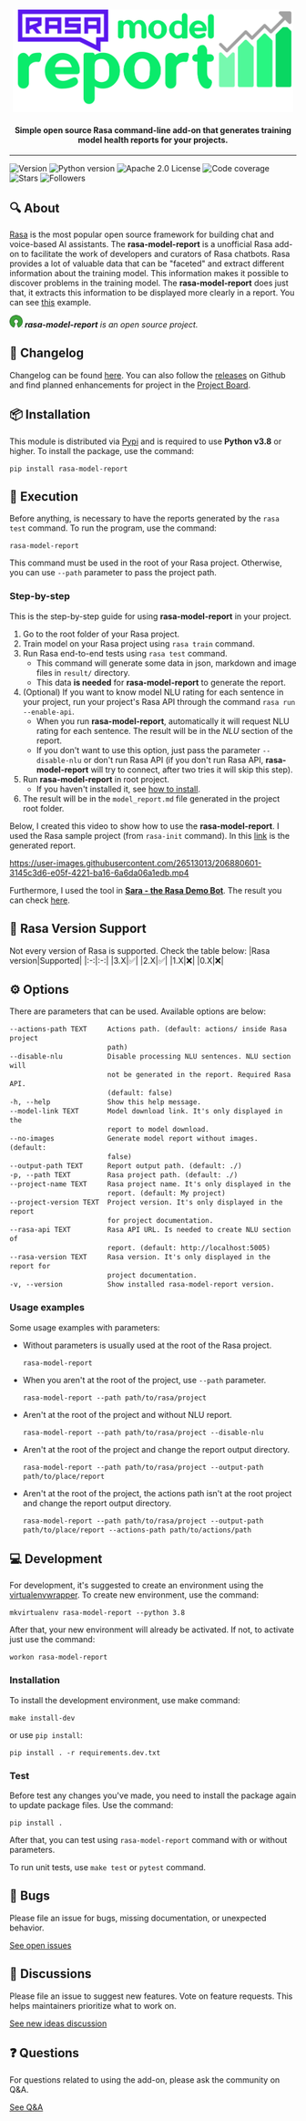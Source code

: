<div align="center">
<br />
<br />
<img
    height="180"
    alt="logo"
    src="https://raw.githubusercontent.com/brunohjs/rasa-model-report/main/docs/image/logo.png"
/>
<h4>Simple open source Rasa command-line add-on that generates training model health reports for your projects.</h4>
</div>
<hr />


<!-- Badges -->
![Version](https://img.shields.io/pypi/v/rasa-model-report)
![Python version](https://img.shields.io/static/v1?label=python&message=v3.8&color=3776AB)
![Apache 2.0 License](https://img.shields.io/static/v1?label=license&message=Apache%202.0&color=yellowgreen)
![Code coverage](https://img.shields.io/static/v1?label=coverage&message=100%&color=brightgreen)
![Stars](https://img.shields.io/github/stars/brunohjs/rasa-model-report?style=social)
![Followers](https://img.shields.io/github/followers/brunohjs?style=social)
<!-- ![Contributors](https://img.shields.io/github/contributors/brunohjs/rasa-model-report) -->
<!-- ![Code Climate maintainability](https://img.shields.io/codeclimate/maintainability/brunohjs/rasa-model-report) -->
<!-- ![Code Climate issues](https://img.shields.io/codeclimate/issues/brunohjs/rasa-model-report) -->
<!-- ![Code Climate technical debt](https://img.shields.io/codeclimate/tech-debt/brunohjs/rasa-model-report) -->
<!--  -->


## 🔍 About
[Rasa](https://rasa.com/) is the most popular open source framework for building chat and voice-based AI assistants. The **rasa-model-report** is a unofficial Rasa add-on to facilitate the work of developers and curators of Rasa chatbots. Rasa provides a lot of valuable data that can be "faceted" and extract different information about the training model. This information makes it possible to discover problems in the training model. The **rasa-model-report** does just that, it extracts this information to be displayed more clearly in a report. You can see [this](https://github.com/brunohjs/rasa-model-report/blob/main/docs/markdown/another_sample_model_report.md) example.

<img
    height="22"
    alt="logo"
    src="https://raw.githubusercontent.com/brunohjs/rasa-model-report/main/docs/image/open_source_logo.png"
/>
***rasa-model-report** is an open source project.*

## 📜 Changelog
Changelog can be found [here](https://github.com/brunohjs/rasa-model-report/blob/main/CHANGELOG.md#changelog). You can also follow the [releases](https://github.com/brunohjs/rasa-model-report/releases) on Github and find planned enhancements for project in the [Project Board](https://github.com/users/brunohjs/projects/2).


## 📦 Installation

This module is distributed via [Pypi](https://pypi.org/) and is required to use **Python v3.8** or higher. To install the package, use the command:
```
pip install rasa-model-report
```


## 🚀 Execution
Before anything, is necessary to have the reports generated by the `rasa test` command. To run the program, use the command:
```
rasa-model-report
```
This command must be used in the root of your Rasa project. Otherwise, you can use `--path` parameter to pass the project path.

### Step-by-step
This is the step-by-step guide for using **rasa-model-report** in your project.
1. Go to the root folder of your Rasa project.
2. Train model on your Rasa project using `rasa train` command.
3. Run Rasa end-to-end tests using `rasa test` command.
   - This command will generate some data in json, markdown and image files in `result/` directory.
   - This data **is needed** for **rasa-model-report** to generate the report.
4. (Optional) If you want to know model NLU rating for each sentence in your project, run your project's Rasa API through the command `rasa run --enable-api`.
   - When you run **rasa-model-report**, automatically it will request NLU rating for each sentence. The result will be in the *NLU* section of the report.
   - If you don't want to use this option, just pass the parameter `--disable-nlu` or don't run Rasa API (if you don't run Rasa API, **rasa-model-report** will try to connect, after two tries it will skip this step).
5. Run **rasa-model-report** in root project.
   - If you haven't installed it, see [how to install](https://github.com/brunohjs/rasa-model-report#-installation).
6. The result will be in the `model_report.md` file generated in the project root folder.

Below, I created this video to show how to use the **rasa-model-report**. I used the Rasa sample project (from `rasa-init` command). In this [link](https://github.com/brunohjs/rasa-model-report/blob/main/docs/markdown/sample_model_report.md) is the generated report.

https://user-images.githubusercontent.com/26513013/206880601-3145c3d6-e05f-4221-ba16-6a6da06a1edb.mp4


Furthermore, I used the tool in [**Sara - the Rasa Demo Bot**](https://github.com/RasaHQ/rasa-demo). The result you can check [here](https://github.com/brunohjs/rasa-model-report/blob/main/docs/markdown/another_sample_model_report.md).

## 🦾 Rasa Version Support
Not every version of Rasa is supported. Check the table below:
|Rasa version|Supported|
|:-:|:-:|
|3.X|✅|
|2.X|✅|
|1.X|❌|
|0.X|❌|


## ⚙️ Options
There are parameters that can be used. Available options are below:

```
--actions-path TEXT     Actions path. (default: actions/ inside Rasa project
                        path)
--disable-nlu           Disable processing NLU sentences. NLU section will
                        not be generated in the report. Required Rasa API.
                        (default: false)
-h, --help              Show this help message.
--model-link TEXT       Model download link. It's only displayed in the
                        report to model download.
--no-images             Generate model report without images. (default:
                        false)
--output-path TEXT      Report output path. (default: ./)
-p, --path TEXT         Rasa project path. (default: ./)
--project-name TEXT     Rasa project name. It's only displayed in the
                        report. (default: My project)
--project-version TEXT  Project version. It's only displayed in the report
                        for project documentation.
--rasa-api TEXT         Rasa API URL. Is needed to create NLU section of
                        report. (default: http://localhost:5005)
--rasa-version TEXT     Rasa version. It's only displayed in the report for
                        project documentation.
-v, --version           Show installed rasa-model-report version.
```


### Usage examples
Some usage examples with parameters:
- Without parameters is usually used at the root of the Rasa project.
    ```
    rasa-model-report
    ```
- When you aren't at the root of the project, use `--path` parameter.
    ```
    rasa-model-report --path path/to/rasa/project
    ```
- Aren't at the root of the project and without NLU report.
    ```
    rasa-model-report --path path/to/rasa/project --disable-nlu
    ```
- Aren't at the root of the project and change the report output directory.
    ```
    rasa-model-report --path path/to/rasa/project --output-path path/to/place/report
    ```
- Aren't at the root of the project, the actions path isn't at the root project and change the report output directory.
    ```
    rasa-model-report --path path/to/rasa/project --output-path path/to/place/report --actions-path path/to/actions/path
    ```

## 💻 Development
For development, it's suggested to create an environment using the [virtualenvwrapper](https://virtualenvwrapper.readthedocs.io/en/latest/install.html#basic-installation). To create new environment, use the command:
```
mkvirtualenv rasa-model-report --python 3.8
```
After that, your new environment will already be activated. If not, to activate just use the command:
```
workon rasa-model-report
```

### Installation
To install the development environment, use make command:
```
make install-dev
```
or use `pip install`:
```
pip install . -r requirements.dev.txt
```

### Test
Before test any changes you've made, you need to install the package again to update package files. Use the command:
```
pip install .
```
After that, you can test using `rasa-model-report` command with or without parameters.

To run unit tests, use `make test` or `pytest` command.


## 🐞 Bugs
Please file an issue for bugs, missing documentation, or unexpected behavior.

[See open issues](https://github.com/brunohjs/rasa-model-report/issues?q=is%3Aopen+is%3Aissue+label%3Abug)


## 💬 Discussions
Please file an issue to suggest new features. Vote on feature requests. This helps maintainers prioritize what to work on.

[See new ideas discussion](https://github.com/brunohjs/rasa-model-report/discussions/categories/ideas)


## ❓ Questions
For questions related to using the add-on, please ask the community on Q&A.

[See Q&A](https://github.com/brunohjs/rasa-model-report/discussions/categories/q-a)
